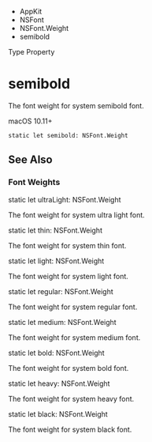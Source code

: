 

- AppKit
- NSFont
- NSFont.Weight
-  semibold 

Type Property

# semibold

The font weight for system semibold font.

macOS 10.11+

``` source
static let semibold: NSFont.Weight
```

## See Also

### Font Weights

static let ultraLight: NSFont.Weight

The font weight for system ultra light font.

static let thin: NSFont.Weight

The font weight for system thin font.

static let light: NSFont.Weight

The font weight for system light font.

static let regular: NSFont.Weight

The font weight for system regular font.

static let medium: NSFont.Weight

The font weight for system medium font.

static let bold: NSFont.Weight

The font weight for system bold font.

static let heavy: NSFont.Weight

The font weight for system heavy font.

static let black: NSFont.Weight

The font weight for system black font.

